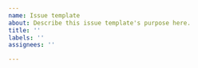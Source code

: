 ```yaml
---
name: Issue template
about: Describe this issue template's purpose here.
title: ''
labels: ''
assignees: ''

---
```


<!---
  Are you benefiting from using this package?

  If you are please consider adding your support
  by hitting the SPONSOR button above.
  
  Thank you!
  Greg
--->
